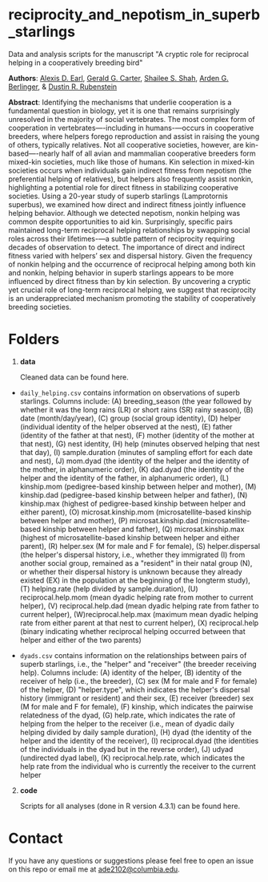 # reciprocity_and_nepotism_in_superb_starlings

Data and analysis scripts for the manuscript "A cryptic role for reciprocal helping in a cooperatively breeding bird"

**Authors**: [Alexis D. Earl](https://scholar.google.com/citations?hl=en&user=Yc4sb7cAAAAJ&view_op=list_works&sortby=pubdate), [Gerald G. Carter](https://scholar.google.com/citations?user=jtRkzp0AAAAJ&hl=en&oi=sra), [Shailee S. Shah](https://scholar.google.com/citations?hl=en&user=0lmbv34AAAAJ&view_op=list_works&sortby=pubdate), [Arden G. Berlinger](https://www.linkedin.com/in/arden-berlinger-38735b156/?originalSubdomain=uk), & [Dustin R. Rubenstein](https://scholar.google.com/citations?user=Wsh4RjcAAAAJ&hl=en&oi=sra)

**Abstract**: 
Identifying the mechanisms that underlie cooperation is a fundamental question in biology, yet it is one that remains surprisingly unresolved in the majority of social vertebrates. The most complex form of cooperation in vertebrates—-including in humans-—occurs in cooperative breeders, where helpers forego reproduction and assist in raising the young of others, typically relatives. Not all cooperative societies, however, are kin-based—-nearly half of all avian and mammalian cooperative breeders form mixed-kin societies, much like those of humans. Kin selection in mixed-kin societies occurs when individuals gain indirect fitness from nepotism (the preferential helping of relatives), but helpers also frequently assist nonkin, highlighting a potential role for direct fitness in stabilizing cooperative societies. Using a 20-year study of superb starlings (Lamprotornis superbus), we examined how direct and indirect fitness jointly influence helping behavior. Although we detected nepotism, nonkin helping was common despite opportunities to aid kin. Surprisingly, specific pairs maintained long-term reciprocal helping relationships by swapping social roles across their lifetimes-—a subtle pattern of reciprocity requiring decades of observation to detect. The importance of direct and indirect fitness varied with helpers’ sex and dispersal history. Given the frequency of nonkin helping and the occurrence of reciprocal helping among both kin and nonkin, helping behavior in superb starlings appears to be more influenced by direct fitness than by kin selection. By uncovering a cryptic yet crucial role of long-term reciprocal helping, we suggest that reciprocity is an underappreciated mechanism promoting the stability of cooperatively breeding societies.

# Folders
1. **data**

   Cleaned data can be found here.

- ```daily_helping.csv``` contains information on observations of superb starlings. Columns include: (A) breeding_season (the year followed by whether it was the long rains (LR) or short rains (SR) rainy season), (B) date (month/day/year), (C) group (social group identity), (D) helper (individual identity of the helper observed at the nest), (E) father (identity of the father at that nest), (F) mother (identity of the mother at that nest), (G) nest identity, (H) help (minutes observed helping that nest that day), (I) sample.duration (minutes of sampling effort for each date and nest), (J) mom.dyad (the identity of the helper and the identity of the mother, in alphanumeric order), (K) dad.dyad (the identity of the helper and the identity of the father, in alphanumeric order), (L) kinship.mom (pedigree-based kinship between helper and mother), (M) kinship.dad (pedigree-based kinship between helper and father), (N) kinship.max (highest of pedigree-based kinship between helper and either parent), (O) microsat.kinship.mom (microsatellite-based kinship between helper and mother), (P) microsat.kinship.dad (microsatellite-based kinship between helper and father), (Q) microsat.kinship.max (highest of microsatellite-based kinship between helper and either parent), (R) helper.sex (M for male and F for female), (S) helper.dispersal (the helper's dispersal history, i.e., whether they immigrated (I) from another social group, remained as a "resident" in their natal group (N), or whether their dispersal history is unknown because they already existed (EX) in the population at the beginning of the longterm study), (T) helping.rate (help divided by sample.duration), (U) reciprocal.help.mom (mean dyadic helping rate from mother to current helper), (V) reciprocal.help.dad (mean dyadic helping rate from father to current helper), (W)reciprocal.help.max (maximum mean dyadic helping rate from either parent at that nest to current helper), (X) reciprocal.help (binary indicating whether reciprocal helping occurred between that helper and either of the two parents)

* ```dyads.csv``` contains information on the relationships between pairs of superb starlings, i.e., the "helper" and "receiver" (the breeder receiving help). Columns include: (A) identity of the helper, (B) identity of the receiver of help (i.e., the breeder), (C) sex (M for male and F for female) of the helper, (D) "helper.type", which indicates the helper's dispersal history (immigrant or resident) and their sex, (E) receiver (breeder) sex (M for male and F for female), (F) kinship, which indicates the pairwise relatedness of the dyad, (G) help.rate, which indicates the rate of helping from the helper to the receiver (i.e., mean of dyadic daily helping divided by daily sample duration), (H) dyad (the identity of the helper and the identity of the receiver), (I) reciprocal.dyad (the identities of the individuals in the dyad but in the reverse order), (J) udyad (undirected dyad label), (K) reciprocal.help.rate, which indicates the help rate from the individual who is currently the receiver to the current helper

2. **code**

   Scripts for all analyses (done in R version 4.3.1) can be found here.

# Contact
If you have any questions or suggestions please feel free to open an issue on this repo or email me at ade2102@columbia.edu.
